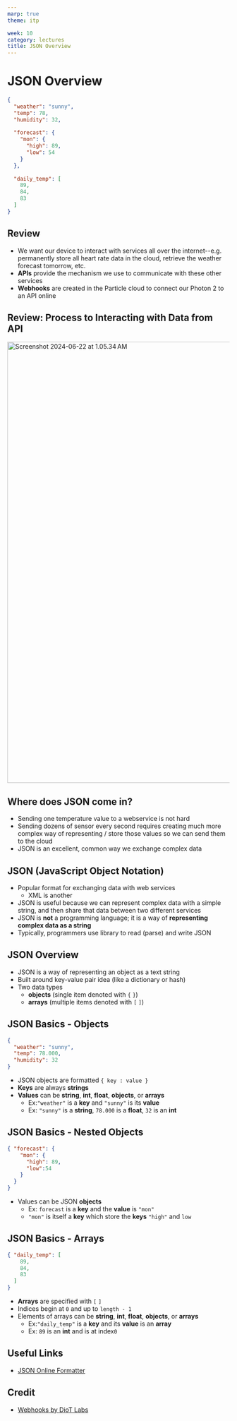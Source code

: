 ```yaml
---
marp: true
theme: itp

week: 10
category: lectures
title: JSON Overview
---
```


<!-- headingDivider: 2 -->

# JSON Overview

```json
{
  "weather": "sunny",
  "temp": 78,
  "humidity": 32,
  
  "forecast": {
    "mon": {
      "high": 89,
      "low": 54
    }
  },
    
  "daily_temp": [
    89,
    84,
    83
  ]
}
```

## Review

* We want our device to interact with services all over the internet--e.g. permanently store all heart rate data in the cloud, retrieve the weather forecast tomorrow, etc.
* **APIs** provide the mechanism we use to communicate with these other services
* **Webhooks** are created in the Particle cloud to connect our Photon 2 to an API online 

## Review: Process to Interacting with Data from API

<img src="lecture_json_overview.assets/Screenshot 2024-06-22 at 1.05.34 AM.png" alt="Screenshot 2024-06-22 at 1.05.34 AM" style="width:1000px;" />


## Where does JSON come in?

* Sending one temperature value to a webservice is not hard
* Sending dozens of sensor every second requires creating much more complex way of representing / store those values so we can send them to the cloud
* JSON is an excellent, common way we exchange complex data

## JSON (JavaScript Object Notation)

* Popular format for exchanging data with web services
  * XML is another
* JSON is useful because we can represent complex data with a simple string, and then share that data between two different services
* JSON is **not** a programming language; it is a way of **representing complex data as a string**
* Typically, programmers use library to read (parse) and write JSON

## JSON Overview

* JSON is a way of representing an object as a text string
* Built around key-value pair idea (like a dictionary or hash)
* Two data types
  * **objects** (single item denoted with `{`   `}`)
  * **arrays** (multiple items denoted with `[`   `]`)

## JSON Basics - Objects

```JSON
{ 
  "weather": "sunny", 
  "temp": 78.000, 
  "humidity": 32 
}
```

* JSON objects are formatted `{ key : value }`  
* **Keys** are  always **strings**
* **Values** can be **string**, **int**, **float**, **objects**, or **arrays**
  * Ex:`"weather"` is a **key** and `"sunny"` is its **value** 
  * Ex: `"sunny"` is a **string**, `78.000` is a **float**, `32` is an **int**

## JSON Basics - Nested Objects

```JSON
{ "forecast": {
    "mon": {
      "high": 89,
      "low":54
    }
  }
}
```

* Values can be JSON **objects** 
  * Ex: `forecast` is a **key** and the **value** is `"mon"` 
  * `"mon"` is itself a **key** which store the **keys** `"high"`  and  `low` 

## JSON Basics - Arrays

```JSON
{ "daily_temp": [
    89,
    84,
    83
  ] 
}
```

* **Arrays** are specified with `[` `]` 
* Indices begin at `0` and up to `length - 1`
* Elements of arrays can be **string**, **int**, **float**, **objects**, or **arrays**
  * Ex:`"daily_temp"` is a **key** and its **value** is an **array** 
  * Ex: `89` is an **int** and is at index`0`



## Useful Links

- [JSON Online Formatter](https://jsonformatter.org/json-pretty-print)

## Credit

- [Webhooks by DioT Labs](https://diotlabs.daraghbyrne.me/docs/working-with-data/webhooks)

